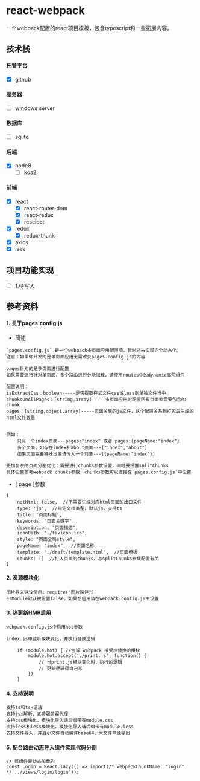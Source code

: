 # react-webpack

一个webpack配置的react项目模板，包含typescript和一些拓展内容。

## 技术栈

#### 托管平台

- [x] github

#### 服务器

- [ ] windows server

#### 数据库

- [ ] sqlite

#### 后端

- [x] node8
    - [ ] koa2

#### 前端

- [x] react
    - [x] react-router-dom
    - [x] react-redux
    - [x] reselect
- [x] redux
    - [x] redux-thunk
- [x] axios
- [x] less

## 项目功能实现

- [ ] 1.待写入

## 参考资料

#### 1. 关于pages.config.js

- 简述

```
`pages.config.js` 是一个webpack多页面应用配置项，暂时还未实现完全动态化。
注意：如果你开发的是单页面应用无需改变pages.config.js的内容

pages针对的是多页面进行配置
如果需要进行针对单页面，多个路由进行分块加载，请使用routes中的dynamic高阶组件

配置说明：
isExtractCss：boolean-----是否提取样式文件css或less到单独文件当中
chunksOnAllPages：[string,array]-----多页面应用时配置所有页面都需要包含的chunk
pages：[string,object,array]-----页面关联的js文件，这个配置关系到打包后生成的html文件数量


例如：
    只有一个index页面---pages:"index" 或者 pages:{pageName:"index"}
    多个页面，如存在index和about页面---["index","about"]
    如果页面需要特殊设置请传入一个对象---[{pageName:"index"}]

更加复杂的页面分割优化：需要进行chunks参数设置，同时要设置splitChunks
具体设置参考webpack chunks参数，chunks参数可以直接在`pages.config.js`中设置
```

- [ page ]参数

```
{
    notHtml: false,  //不需要生成对应html页面的出口文件
    type: 'js',  //指定文档类型，默认js，支持ts
    title: '页面标题',
    keywords: "页面关键字",
    description: "页面描述",
    iconPath: "./favicon.ico",
    style: "页面全局style",
    pageName: "index",  //页面名称
    template: "./draft/template.html",  //页面模板
    chunks: []  //打入页面的chunks，与splitChunks参数配置有关
}
```

#### 2. 资源模块化

```
图片导入建议使用，require("图片路径")
esModule默认被设置false，如果想启用请在webpack.config.js中设置
```

#### 3. 热更新HMR启用

```
webpack.config.js中启用hot参数

index.js中监听模块变化，并执行替换逻辑

    if (module.hot) { //告诉 webpack 接受热替换的模块
        module.hot.accept('./print.js', function() {
            // 当print.js模块变化时，执行的逻辑
            // 更新逻辑得自己写
        })
    }

```

#### 4. 支持说明

```
支持ts和tsx语法
支持jsx解析，支持服务器代理
支持css模块化，模块化导入请后缀带有module.css
支持less和less模块化，模块化导入请后缀带有module.less
支持文件导入，并且小文件自动编译base64，大文件单独导出
```

#### 5. 配合路由动态导入组件实现代码分割

```
// 该组件是动态加载的
const Login = React.lazy(() => import(/* webpackChunkName: "login" */'../views/login/login'));
```
